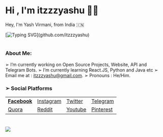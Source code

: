 <h1 align="left"><b>Hi , I'm itzzzyashu ✌🏻</b></h1>
Hey, I'm Yash Virmani, from India 🇮🇳

[![Typing SVG](https://readme-typing-svg.demolab.com?font=Odin+Rounded&weight=100&size=20&duration=2000&pause=250&color=00F726&vCenter=true&width=700&height=40&lines=I'm+into+these+programming+languages.;Java%2C+Python%2C+HTML%2C+CSS%2C+Javascript;Web+and+Android+App+Development;Computer+Software+Programming+and+more.)](github.com/itzzzyashu)

#
### About Me:
➢ I’m currently working on Open Source Projects, Website, API and Telegram Bots.
➢ I’m currently learning React.JS, Python and Java etc
➢ Email me at : itzzzyashu@gmail.com.
➢ Pronouns : He/Him.

### ➢ Social Platforms</summary>
<table>
  <tr>
    <td><a href="https://www.facebook.com/Itzzzyashu/"><b> Facebook </b></a></td>
    <td><a href="https://www.instagram.com/Itzzzyashu/"> Instagram </a></td>
    <td><a href="https://www.twitter.com/Itzzzyashu/"> Twitter </a></td>
    <td><a href="https://telegram.me/Itzzzyashu/"> Telegram </a></td>
  </tr>
  <tr>
    <td><a href="https://www.quora.com/profile/Itzzzyashu/"> Quora </a></td>
    <td><a href="https://www.reddit.com/user/Itzzzyashu/"> Reddit </a></td>
    <td><a href="https://www.youtube.com/@Itzzzyashu"> Youtube </a></td>
    <td><a href="https://www.pinterest.com/aleciento/"> Pinterest </a></td>
  </tr>
</table>

#
<img align="center" src="https://github-readme-stats.vercel.app/api?username=itzzzyashu&hide=stars&show_icons=true&icon_color=fff&bg_color=6f00fe,6f00fe,ff0000&title_color=fff&text_color=fff&count_private=true">

